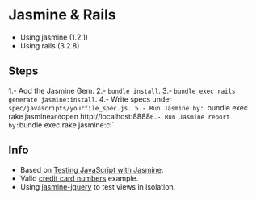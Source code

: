 Jasmine & Rails
===============

- Using jasmine (1.2.1)
- Using rails (3.2.8)

Steps
-----

1.- Add the Jasmine Gem.
2.- `bundle install`.
3.- `bundle exec rails generate jasmine:install`.
4.- Write specs under `spec/javascripts/yourfile_spec.js.
5.- Run Jasmine by: `bundle exec rake jasmine` and `open http://localhost:8888`
6.- Run Jasmine report by: `bundle exec rake jasmine:ci`

Info
----

- Based on [Testing JavaScript with Jasmine][railscast261].
- Valid [credit card numbers][card_numbers] example.
- Using [jasmine-jquery][jasmine-jquery] to test views in isolation.

[railscast261]: http://railscasts.com/episodes/261-testing-javascript-with-jasmine
[card_numbers]: http://www.easy400.net:1220/js2/regexp/ccnums.html
[jasmine-jquery]: https://github.com/velesin/jasmine-jquery
